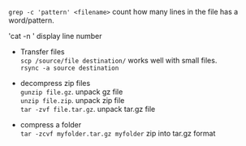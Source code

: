 `grep -c 'pattern' <filename>`  count how many lines in the file has a word/pattern. 

'cat -n <filename>'  display line number 

* Transfer files       
`scp /source/file destination/` works well with small files.      
`rsync -a source destination` 

* decompress zip files       
`gunzip file.gz`.   unpack gz file  
`unzip file.zip`.   unpack zip file  
`tar -zvf file.tar.gz`.   unpack tar.gz file   

* compress a folder    
`tar -zcvf myfolder.tar.gz myfolder` zip into tar.gz format 
